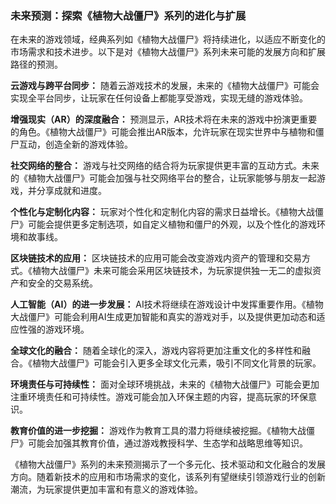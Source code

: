 ### 未来预测：探索《植物大战僵尸》系列的进化与扩展

在未来的游戏领域，经典系列如《植物大战僵尸》将持续进化，以适应不断变化的市场需求和技术进步。以下是对《植物大战僵尸》系列未来可能的发展方向和扩展路径的预测。

**云游戏与跨平台同步：**
随着云游戏技术的发展，未来的《植物大战僵尸》可能会实现全平台同步，让玩家在任何设备上都能享受游戏，实现无缝的游戏体验。

**增强现实（AR）的深度融合：**
预测显示，AR技术将在未来的游戏中扮演更重要的角色。《植物大战僵尸》可能会推出AR版本，允许玩家在现实世界中与植物和僵尸互动，创造全新的游戏体验。

**社交网络的整合：**
游戏与社交网络的结合将为玩家提供更丰富的互动方式。未来的《植物大战僵尸》可能会加强与社交网络平台的整合，让玩家能够与朋友一起游戏，并分享成就和进度。

**个性化与定制化内容：**
玩家对个性化和定制化内容的需求日益增长。《植物大战僵尸》可能会提供更多定制选项，如自定义植物和僵尸的外观，以及个性化的游戏环境和故事线。

**区块链技术的应用：**
区块链技术的应用可能会改变游戏内资产的管理和交易方式。《植物大战僵尸》未来可能会采用区块链技术，为玩家提供独一无二的虚拟资产和安全的交易系统。

**人工智能（AI）的进一步发展：**
AI技术将继续在游戏设计中发挥重要作用。《植物大战僵尸》可能会利用AI生成更加智能和真实的游戏对手，以及提供更加动态和适应性强的游戏环境。

**全球文化的融合：**
随着全球化的深入，游戏内容将更加注重文化的多样性和融合。《植物大战僵尸》可能会引入更多全球文化元素，吸引不同文化背景的玩家。

**环境责任与可持续性：**
面对全球环境挑战，未来的《植物大战僵尸》可能会更加注重环境责任和可持续性。游戏可能会加入环保主题的内容，提高玩家的环保意识。

**教育价值的进一步挖掘：**
游戏作为教育工具的潜力将继续被挖掘。《植物大战僵尸》可能会加强其教育价值，通过游戏教授科学、生态学和战略思维等知识。

《植物大战僵尸》系列的未来预测揭示了一个多元化、技术驱动和文化融合的发展方向。随着新技术的应用和市场需求的变化，该系列有望继续引领游戏行业的创新潮流，为玩家提供更加丰富和有意义的游戏体验。